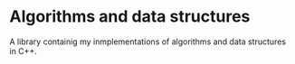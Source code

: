 # Algorithms and data structures

A library containig my inmplementations of algorithms and data structures in C++.
